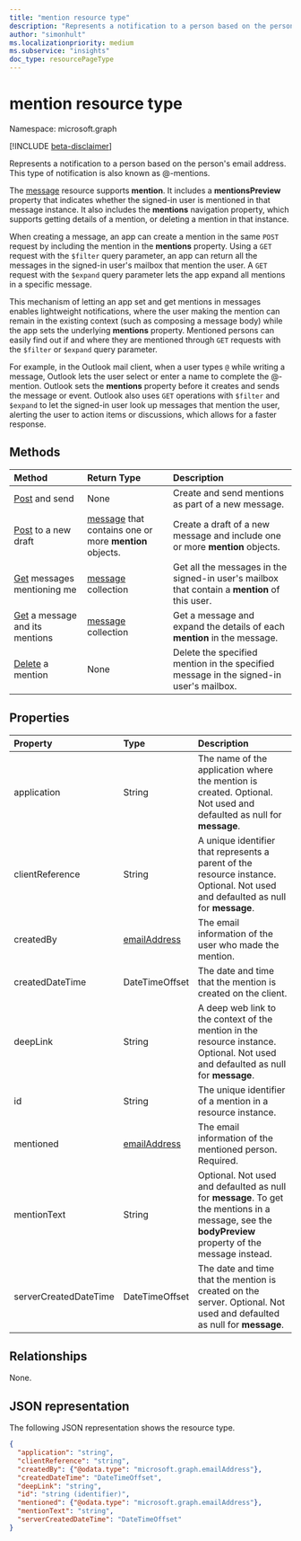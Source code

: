 ```yaml
---
title: "mention resource type"
description: "Represents a notification to a person based on the person's email address."
author: "simonhult"
ms.localizationpriority: medium
ms.subservice: "insights"
doc_type: resourcePageType
---
```


# mention resource type

Namespace: microsoft.graph

[!INCLUDE [beta-disclaimer](../../includes/beta-disclaimer.md)]

Represents a notification to a person based on the person's email address. This type of notification is also known as @-mentions.

The [message](../resources/message.md) resource supports **mention**. It includes a
**mentionsPreview** property that indicates whether the signed-in user is mentioned in that message instance. It also
includes the **mentions** navigation property, which supports getting details of a mention, or deleting a mention in that instance.

When creating a message, an app can create a mention in the same `POST` request by including the mention in 
the **mentions** property. Using a `GET` request with the `$filter` query parameter, an app can return 
all the messages in the signed-in user's mailbox that mention the user. A `GET` request with
the `$expand` query parameter lets the app expand all mentions in a specific message.

This mechanism of letting an app set and get mentions in messages enables lightweight notifications, where the
user making the mention can remain in the existing context (such as composing a message body) while the app sets 
the underlying **mentions** property. Mentioned persons can easily find out if and where they are mentioned 
through `GET` requests with the `$filter` or `$expand` query parameter.  

For example, in the Outlook mail client, when a user types `@` while writing a message, 
Outlook lets the user select or enter a name to complete the @-mention. Outlook sets the **mentions** property before it creates and sends the message or event. Outlook also uses `GET` operations with `$filter` and `$expand` to let the 
signed-in user look up messages that mention the user, alerting the user to action items 
or discussions, which allows for a faster response.

## Methods

| Method		   | Return Type	|Description|
|:---------------|:--------|:----------|
|[Post](../api/user-sendmail.md#request-2) and send | None | Create and send mentions as part of a new message.|
|[Post](../api/user-post-messages.md#request-2) to a new draft | [message](../resources/message.md) that contains one or more **mention** objects. | Create a draft of a new message and include one or more **mention** objects.|
|[Get](../api/user-list-messages.md#request-2) messages mentioning me | [message](../resources/message.md) collection | Get all the messages in the signed-in user's mailbox that contain a **mention** of this user.|
|[Get](../api/message-get.md#example-2-get-all-mentions-in-a-specific-message) a message and its mentions | [message](../resources/message.md) collection | Get a message and expand the details of each **mention** in the message.|
|[Delete](../api/message-delete.md#request-2) a mention | None |Delete the specified mention in the specified message in the signed-in user's mailbox. |

## Properties
| Property	   | Type	|Description|
|:---------------|:--------|:----------|
|application | String | The name of the application where the mention is created. Optional. Not used and defaulted as null for **message**. |
|clientReference | String | A unique identifier that represents a parent of the resource instance. Optional. Not used and defaulted as null for **message**. |
|createdBy  | [emailAddress](../resources/emailaddress.md) | The email information of the user who made the mention. |
|createdDateTime  |DateTimeOffset |The date and time that the mention is created on the client. |
|deepLink | String | A deep web link to the context of the mention in the resource instance. Optional. Not used and defaulted as null for **message**. |
|id | String| The unique identifier of a mention in a resource instance.|
|mentioned | [emailAddress](../resources/emailaddress.md) | The email information of the mentioned person. Required. |
|mentionText | String | Optional. Not used and defaulted as null for **message**. To get the mentions in a message, see the **bodyPreview** property of the message instead. |
|serverCreatedDateTime | DateTimeOffset | The date and time that the mention is created on the server. Optional. Not used and defaulted as null for **message**. |

## Relationships
None.

## JSON representation

The following JSON representation shows the resource type.

<!-- {
  "blockType": "resource",
  "optionalProperties": [

  ],
  "@odata.type": "microsoft.graph.mention"
}-->

```json
{
  "application": "string",
  "clientReference": "string",
  "createdBy": {"@odata.type": "microsoft.graph.emailAddress"},
  "createdDateTime": "DateTimeOffset",
  "deepLink": "string",
  "id": "string (identifier)",
  "mentioned": {"@odata.type": "microsoft.graph.emailAddress"},
  "mentionText": "string",
  "serverCreatedDateTime": "DateTimeOffset"
}
```

<!-- uuid: 8fcb5dbc-d5aa-4681-8e31-b001d5168d79
2015-10-25 14:57:30 UTC -->
<!--
{
  "type": "#page.annotation",
  "description": "mention resource",
  "keywords": "",
  "section": "documentation",
  "tocPath": "",
  "suppressions": []
}
-->


